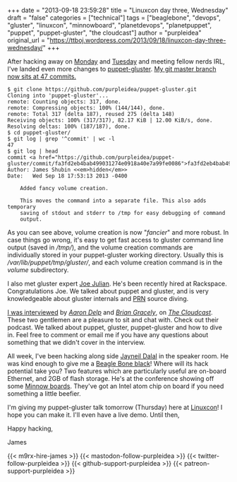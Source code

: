 +++
date = "2013-09-18 23:59:28"
title = "Linuxcon day three, Wednesday"
draft = "false"
categories = ["technical"]
tags = ["beaglebone", "devops", "gluster", "linuxcon", "minnowboard", "planetdevops", "planetpuppet", "puppet", "puppet-gluster", "the cloudcast"]
author = "purpleidea"
original_url = "https://ttboj.wordpress.com/2013/09/18/linuxcon-day-three-wednesday/"
+++

After hacking away on <a title="Linuxcon day one, Monday" href="/blog/2013/09/18/linuxcon-day-one-monday/">Monday</a> and <a title="Linuxcon day two, Tuesday" href="/blog/2013/09/18/linuxcon-day-two-tuesday/">Tuesday</a> and meeting fellow nerds IRL, I've landed even more changes to <a href="https://github.com/purpleidea/puppet-gluster">puppet-gluster</a>. <a href="https://github.com/purpleidea/puppet-gluster/commits/master">My git master branch now sits at 47 commits.</a>
```
$ git clone https://github.com/purpleidea/puppet-gluster.git
Cloning into 'puppet-gluster'...
remote: Counting objects: 317, done.
remote: Compressing objects: 100% (144/144), done.
remote: Total 317 (delta 187), reused 275 (delta 148)
Receiving objects: 100% (317/317), 82.17 KiB | 12.00 KiB/s, done.
Resolving deltas: 100% (187/187), done.
$ cd puppet-gluster/
$ git log | grep '^commit' | wc -l
47
$ git log | head
commit <a href="https://github.com/purpleidea/puppet-gluster/commit/fa3fd2eb4bab499031274e0918a40e7a99fe0086">fa3fd2eb4bab499031274e0918a40e7a99fe0086</a>
Author: James Shubin <<em>hidden</em>>
Date:   Wed Sep 18 17:53:13 2013 -0400

    Added fancy volume creation.
    
    This moves the command into a separate file. This also adds temporary
    saving of stdout and stderr to /tmp for easy debugging of command
    output.
```
As you can see above, volume creation is now "<em>fancier</em>" and more robust. In case things go wrong, it's easy to get fast access to gluster command line output (saved in <em>/tmp/</em>), and the volume creation commands are individually stored in your puppet-gluster working directory. Usually this is <em>/var/lib/puppet/tmp/gluster/</em>, and each volume creation command is in the <em>volume</em> subdirectory.

I also met gluster expert <a href="https://twitter.com/JoeCyberGuru">Joe Julian</a>. He's been recently hired at Rackspace. Congratulations Joe. We talked about puppet and gluster, and is very knowledgeable about gluster internals and <a href="https://en.wikipedia.org/wiki/Pro_re_nata">PRN</a> source diving.

<a href="http://www.thecloudcast.net/2013/09/the-cloudcast-111-real-world-puppet.html">I was interviewed</a> by <em><a href="https://twitter.com/aarondelp">Aaron Delp</a></em> and <em><a href="https://twitter.com/bgracely">Brian Gracely</a></em>, on <a href="http://www.thecloudcast.net/2013/09/the-cloudcast-111-real-world-puppet.html"><em>The Cloudcast</em></a>. These two gentlemen are a pleasure to sit and chat with. Check out their podcast. We talked about puppet, gluster, puppet-gluster and how to dive in. Feel free to comment or email me if you have any questions about something that we didn't cover in the interview.

All week, I've been hacking along side <a href="http://elinux.org/Jayneil_Dalal">Jayneil Dalal</a> in the speaker room. He was kind enough to give me a <a href="http://beagleboard.org/Products/BeagleBone%20Black">Beagle Bone black</a>! Where will its hack potential take you? Two features which are particularly useful are on-board Ethernet, and 2GB of flash storage. He's at the conference showing off some <a href="http://www.minnowboard.org/">Minnow boards</a>. They've got an Intel atom chip on board if you need something a little beefier.

I'm giving my puppet-gluster talk tomorrow (Thursday) here at <a href="http://events.linuxfoundation.org/events/linuxcon-north-america/program/co-located-events">Linuxcon</a>! I hope you can make it. I'll even have a live demo. Until then,

Happy hacking,

James

{{< m9rx-hire-james >}}
{{< mastodon-follow-purpleidea >}}
{{< twitter-follow-purpleidea >}}
{{< github-support-purpleidea >}}
{{< patreon-support-purpleidea >}}
